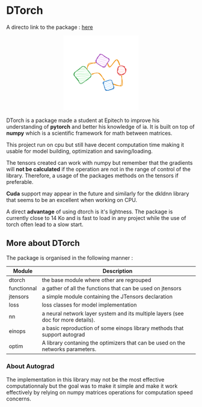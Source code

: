 
# DTorch

A directo link to the package : [here](https://pypi.org/project/dtorch/)

<p align="center">
<img src="https://raw.githubusercontent.com/Just1truc/dtorch/main/.asset/2023-06-07-09%2038%2034-screenshot.png" data-canonical-src="https://raw.githubusercontent.com/Just1truc/dtorch/main/.asset/2023-06-07-09%2038%2034-screenshot.png" width="200" height="200"/></p>

DTorch is a package made a student at Epitech to improve his understanding of **pytorch** and better his knowledge of ia.
It is built on top of **numpy** which is a scientific framework for math between matrices.

This project run on cpu but still have decent computation time making it usable for model building, optimization and saving/loading.

The tensors created can work with numpy but remember that the gradients will **not be calculated** if the operation are not in the range of control of the library. Therefore, a usage of the packages methods on the tensors if preferable.

**Cuda** support may appear in the future and similarly for the dkldnn library that seems to be an excellent when working on CPU.

A direct **advantage** of using dtorch is it's lightness. The package is currently close to 14 Ko and is fast to load in any project while the use of torch often lead to a slow start.

## More about DTorch

The package is organised in the following manner :

| Module | Description |
|-|-|
| dtorch | the base module where other are regrouped|
| functionnal | a gather of all the functions that can be used on jtensors|
| jtensors | a simple module containing the JTensors declaration |
| loss | loss classes for model implementation |
| nn | a neural network layer system and its multiple layers (see doc for more details).|
| einops | a basic reproduction of some einops library methods that support autograd |
| optim | A library contaning the optimizers that can be used on the networks parameters. |

### About Autograd

The implementation in this library may not be the most effective computationnaly but the goal was to make it simple and make it work effectively by relying on numpy matrices operations for computation speed concerns.
